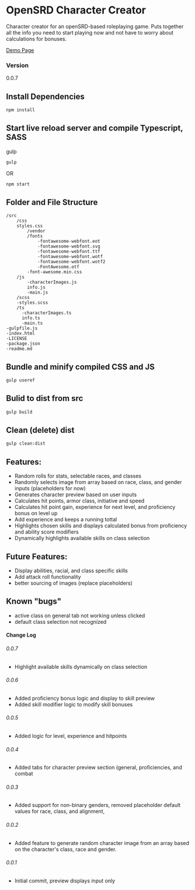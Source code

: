 # OpenSRD Character Creator

Character creator for an openSRD-based roleplaying game.  Puts together all the info you need to start playing now and not have to worry about calculations for bonuses.    

[Demo Page](https://jbratcher.github.io/openSRD_character_creator/)

### Version

0.0.7

## Install Dependencies

```bash
npm install
```

## Start live reload server and compile Typescript, SASS

gulp

```bash
gulp
```
OR

```bash
npm start
```

## Folder and File Structure

```
/src
    /css
    styles.css
        /vendor
        /fonts
            -fontawesome-webfont.eot
            -fontawesome-webfont.svg
            -fontawesome-webfont.ttf
            -fontawesome-webfont.wotf
            -fontawesome-webfont.wotf2
            -FontAwesome.otf
        -font-awesome.min.css
    /js
        -characterImages.js
        info.js
        -main.js
    /scss
    -styles.scss
    /ts
      -characterImages.ts
      info.ts
      -main.ts
-gulpfile.js
-index.html
-LICENSE
-package.json
-readme.md
```

## Bundle and minify compiled CSS and JS

```bash
gulp useref
```

## Bulid to dist from src

```bash
gulp build
```
## Clean (delete) dist

```bash
gulp clean:dist
```

## Features:

* Random rolls for stats, selectable races, and classes
* Randomly selects image from array based on race, class, and gender inputs (placeholders for now)
* Generates character preview based on user inputs
* Calculates hit points, armor class, initiative and speed
* Calculates hit point gain, experience for next level, and proficiency bonus on level up
* Add experience and keeps a running tottal
* Highlights chosen skills and displays calculated bonus from proficiency and ability score modifiers
* Dynamically highlights available skills on class selection

## Future Features:

* Display abilities, racial, and class specific skills
* Add attack roll functionality
* better sourcing of images (replace placeholders)

## Known "bugs"

* active class on general tab not working unless clicked
* default class selection not recognized

#### Change Log

###### 0.0.7

* Highlight available skills dynamically on class selection

###### 0.0.6

* Added proficiency bonus logic and display to skill preview
* Added skill modifier logic to modify skill bonuses

###### 0.0.5

* Added logic for level, experience and hitpoints

###### 0.0.4

* Added tabs for character preview section (general, proficiencies, and combat

###### 0.0.3

* Added support for non-binary genders, removed placeholder default values for race, class, and alignment,

###### 0.0.2

* Added feature to generate random character image from an array based on the character's class, race and gender.

###### 0.0.1

* Initial commit, preview displays input only
